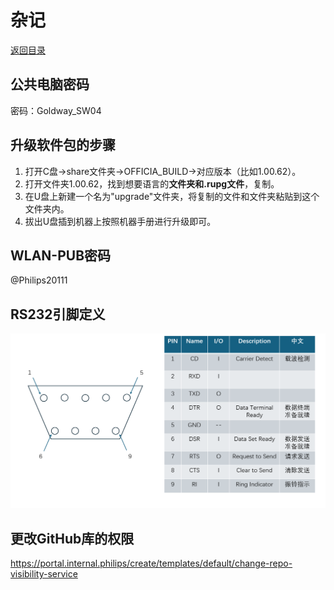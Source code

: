 # 杂记

[返回目录](../Index.md)

## 公共电脑密码

密码：Goldway_SW04

## 升级软件包的步骤

1. 打开C盘->share文件夹->OFFICIA_BUILD->对应版本（比如1.00.62）。
2. 打开文件夹1.00.62，找到想要语言的**文件夹和.rupg文件**，复制。
3. 在U盘上新建一个名为"upgrade"文件夹，将复制的文件和文件夹粘贴到这个文件夹内。
4. 拔出U盘插到机器上按照机器手册进行升级即可。

## WLAN-PUB密码

@Philips20111

## RS232引脚定义

![RS232引脚定义](./Photos/RS232%20Pin%20Definition.png)

## 更改GitHub库的权限

<https://portal.internal.philips/create/templates/default/change-repo-visibility-service>
